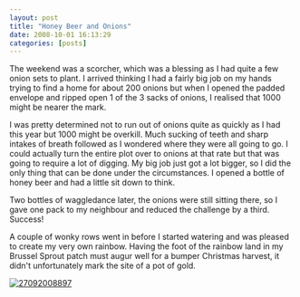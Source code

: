 ```yaml
---
layout: post
title: "Honey Beer and Onions"
date: 2008-10-01 16:13:29
categories: [posts]
---
```


The weekend was a scorcher, which was a blessing as I had quite a few onion sets to plant. I arrived thinking I had a fairly big job on my hands trying to find a home for about 200 onions but when I opened the padded envelope and ripped open 1 of the 3 sacks of onions, I realised that 1000 might be nearer the mark.

I was pretty determined not to run out of onions quite as quickly as I had this year but 1000 might be overkill. Much sucking of teeth and sharp intakes of breath followed as I wondered where they were all going to go. I could actually turn the entire plot over to onions at that rate but that was going to require a lot of digging. My big job just got a lot bigger, so I did the only thing that can be done under the circumstances. I opened a bottle of honey beer and had a little sit down to think.

Two bottles of waggledance later, the onions were still sitting there, so I gave one pack to my neighbour and reduced the challenge by a third. Success!

A couple of wonky rows went in before I started watering and was pleased to create my very own rainbow. Having the foot of the rainbow land in my Brussel Sprout patch must augur well for a bumper Christmas harvest, it didn't unfortunately mark the site of a pot of gold.

[![27092008897](https://farm4.static.flickr.com/3154/2891575353_df19522ac6.jpg)](https://www.flickr.com/photos/warriorwomen/2891575353/)
